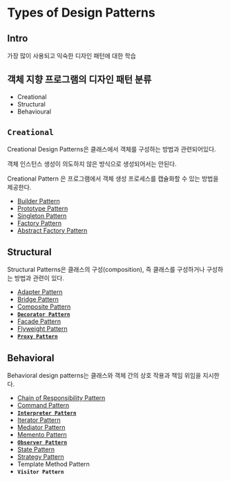 # Types of Design Patterns

## Intro

가장 많이 사용되고 익숙한 디자인 패턴에 대한 학습

## 객체 지향 프로그램의 디자인 패턴 분류

* Creational
* Structural
* Behavioural

## **`Creational`**

Creational Design Patterns은 클래스에서 객체를 구성하는 방법과 관련되어있다.

객체 인스턴스 생성이 의도하지 않은 방식으로 생성되어서는 안된다.

Creational Pattern 은 프로그램에서 객체 생성 프로세스를 캡슐화할 수 있는 방법을 제공한다.

* [Builder Pattern](_builder.md)
* [Prototype Pattern](_prototype.md)
* [Singleton Pattern](_singleton.md)
* [Factory Pattern](_factory.md)
* [Abstract Factory Pattern](_abstract_factory.md)

## Structural

Structural Patterns은 클래스의 구성\(composition\), 즉 클래스를 구성하거나 구성하는 방법과 관련이 있다.

* [Adapter Pattern](/design/structural/_adapter.md)
* [Bridge Pattern](/design/structural/_bridge.md)
* [Composite Pattern](/design/structural/_composite.md)
* [**`Decorator Pattern`**](/design/structural/_decorator.md)
* [Facade Pattern](/design/structural/_facade.md)
* [Flyweight Pattern](/design/structural/_flyweight.md)
* [**`Proxy Pattern`**](/design/structural/_proxy.md)

## Behavioral

Behavioral design patterns는 클래스와 객체 간의 상호 작용과 책임 위임을 지시한다.

* [Chain of Responsibility Pattern](/design/behavioral/_chain_of_responsibility.md)
* [Command Pattern](/design/behavioral/_command.md)
* [**`Interpreter Pattern`**](/design/behavioral/_interpreter.md)
* [Iterator Pattern](/design/behavioral/_iterator.md)
* [Mediator Pattern](/design/behavioral/_mediator.md)
* [Memento Pattern](/design/behavioral/_memento.md)
* [**`Observer Pattern`**](/design/behavioral/_observer.md)
* [State Pattern](/design/behavioral/_state.md)
* [Strategy Pattern](/design/behavioral/_strategy.md)
* Template Method Pattern
* **`Visitor Pattern`**
